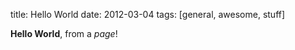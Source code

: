 title: Hello World
date: 2012-03-04
tags: [general, awesome, stuff]

**Hello World**, from a *page*!
